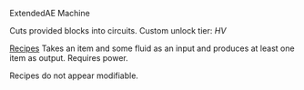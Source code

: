 ExtendedAE Machine

Cuts provided blocks into circuits.
Custom unlock tier: *HV*

<ins>Recipes</ins>
Takes an item and some fluid as an input and produces at least one item as output.
Requires power.

Recipes do not appear modifiable.